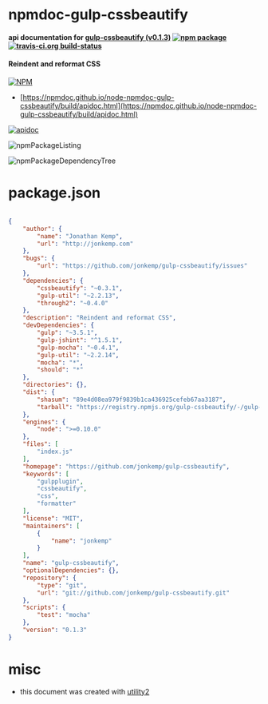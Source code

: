 # npmdoc-gulp-cssbeautify

#### api documentation for  [gulp-cssbeautify (v0.1.3)](https://github.com/jonkemp/gulp-cssbeautify)  [![npm package](https://img.shields.io/npm/v/npmdoc-gulp-cssbeautify.svg?style=flat-square)](https://www.npmjs.org/package/npmdoc-gulp-cssbeautify) [![travis-ci.org build-status](https://api.travis-ci.org/npmdoc/node-npmdoc-gulp-cssbeautify.svg)](https://travis-ci.org/npmdoc/node-npmdoc-gulp-cssbeautify)

#### Reindent and reformat CSS

[![NPM](https://nodei.co/npm/gulp-cssbeautify.png?downloads=true&downloadRank=true&stars=true)](https://www.npmjs.com/package/gulp-cssbeautify)

- [https://npmdoc.github.io/node-npmdoc-gulp-cssbeautify/build/apidoc.html](https://npmdoc.github.io/node-npmdoc-gulp-cssbeautify/build/apidoc.html)

[![apidoc](https://npmdoc.github.io/node-npmdoc-gulp-cssbeautify/build/screenCapture.buildCi.browser.%252Ftmp%252Fbuild%252Fapidoc.html.png)](https://npmdoc.github.io/node-npmdoc-gulp-cssbeautify/build/apidoc.html)

![npmPackageListing](https://npmdoc.github.io/node-npmdoc-gulp-cssbeautify/build/screenCapture.npmPackageListing.svg)

![npmPackageDependencyTree](https://npmdoc.github.io/node-npmdoc-gulp-cssbeautify/build/screenCapture.npmPackageDependencyTree.svg)



# package.json

```json

{
    "author": {
        "name": "Jonathan Kemp",
        "url": "http://jonkemp.com"
    },
    "bugs": {
        "url": "https://github.com/jonkemp/gulp-cssbeautify/issues"
    },
    "dependencies": {
        "cssbeautify": "~0.3.1",
        "gulp-util": "~2.2.13",
        "through2": "~0.4.0"
    },
    "description": "Reindent and reformat CSS",
    "devDependencies": {
        "gulp": "~3.5.1",
        "gulp-jshint": "^1.5.1",
        "gulp-mocha": "~0.4.1",
        "gulp-util": "~2.2.14",
        "mocha": "*",
        "should": "*"
    },
    "directories": {},
    "dist": {
        "shasum": "89e4d08ea979f9839b1ca436925cefeb67aa3187",
        "tarball": "https://registry.npmjs.org/gulp-cssbeautify/-/gulp-cssbeautify-0.1.3.tgz"
    },
    "engines": {
        "node": ">=0.10.0"
    },
    "files": [
        "index.js"
    ],
    "homepage": "https://github.com/jonkemp/gulp-cssbeautify",
    "keywords": [
        "gulpplugin",
        "cssbeautify",
        "css",
        "formatter"
    ],
    "license": "MIT",
    "maintainers": [
        {
            "name": "jonkemp"
        }
    ],
    "name": "gulp-cssbeautify",
    "optionalDependencies": {},
    "repository": {
        "type": "git",
        "url": "git://github.com/jonkemp/gulp-cssbeautify.git"
    },
    "scripts": {
        "test": "mocha"
    },
    "version": "0.1.3"
}
```



# misc
- this document was created with [utility2](https://github.com/kaizhu256/node-utility2)
